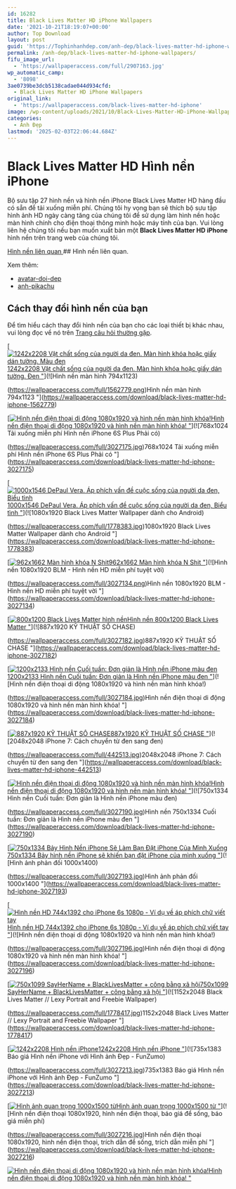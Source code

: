```yaml
---
id: 16282
title: Black Lives Matter HD iPhone Wallpapers
date: '2021-10-21T18:19:07+00:00'
author: Top Download
layout: post
guid: 'https://Tophinhanhdep.com/anh-dep/black-lives-matter-hd-iphone-wallpapers/'
permalink: /anh-dep/black-lives-matter-hd-iphone-wallpapers/
fifu_image_url:
  - 'https://wallpaperaccess.com/full/2907163.jpg'
wp_automatic_camp:
  - '8098'
3ae0739be3dcb5138cadae044d934cfd:
  - Black Lives Matter HD iPhone Wallpapers
original_link:
  - 'https://wallpaperaccess.com/black-lives-matter-hd-iphone'
image: /wp-content/uploads/2021/10/Black-Lives-Matter-HD-iPhone-Wallpapers.jpg
categories:
  - Ảnh Đẹp
lastmod: '2025-02-03T22:06:44.684Z'
---
```

# Black Lives Matter HD Hình nền iPhone

Bộ sưu tập 27 hình nền và hình nền iPhone Black Lives Matter HD hàng đầu có sẵn để tải xuống miễn phí. Chúng tôi hy vọng bạn sẽ thích bộ sưu tập hình ảnh HD ngày càng tăng của chúng tôi để sử dụng làm hình nền hoặc màn hình chính cho điện thoại thông minh hoặc máy tính của bạn. Vui lòng liên hệ chúng tôi nếu bạn muốn xuất bản một **Black Lives Matter HD iPhone** hình nền trên trang web của chúng tôi.

[Hình nền liên quan ](#related) ## Hình nền liên quan.

   
 Xem thêm:

   
- [avatar-doi-dep](https://tophinhanhdep.com/anh-avatar/avatar-doi-dep/)
- [anh-pikachu](https://tophinhanhdep.com/anh-anime/anh-pikachu/)

## Cách thay đổi hình nền của bạn

Để tìm hiểu cách thay đổi hình nền của bạn cho các loại thiết bị khác nhau, vui lòng đọc về nó trên [Trang câu hỏi thường gặp](https://tophinhanhdep.com/faq/).

  
[[![1242x2208 Vật chất sống của người da đen.  Màn hình khóa hoặc giấy dán tường.  Màu đen](https://wallpaperaccess.com/full/2907163.jpg)1242x2208 Vật chất sống của người da đen. Màn hình khóa hoặc giấy dán tường. Đen "](https://wallpaperaccess.com/download/black-lives-matter-hd-iphone-2907163)](![Hình nền màn hình 794x1123)

(https://wallpaperaccess.com/full/1562779.png)Hình nền màn hình 794x1123 "](https://wallpaperaccess.com/download/black-lives-matter-hd-iphone-1562779)

[[![Hình nền điện thoại di động 1080x1920 và hình nền màn hình khóa!](https://wallpaperaccess.com/full/3027171.jpg)Hình nền điện thoại di động 1080x1920 và hình nền màn hình khóa! "](https://wallpaperaccess.com/download/black-lives-matter-hd-iphone-3027171)](![768x1024 Tải xuống miễn phí Hình nền iPhone 6S Plus Phải có)

(https://wallpaperaccess.com/full/3027175.jpg)768x1024 Tải xuống miễn phí Hình nền iPhone 6S Plus Phải có "](https://wallpaperaccess.com/download/black-lives-matter-hd-iphone-3027175)

[[![1000x1546 DePaul Vera.  Áp phích vấn đề cuộc sống của người da đen, Biểu tình](https://wallpaperaccess.com/full/3027177.jpg)1000x1546 DePaul Vera. Áp phích vấn đề cuộc sống của người da đen, Biểu tình "](https://wallpaperaccess.com/download/black-lives-matter-hd-iphone-3027177)](![1080x1920 Black Lives Matter Wallpaper dành cho Android)

(https://wallpaperaccess.com/full/1778383.jpg)1080x1920 Black Lives Matter Wallpaper dành cho Android "](https://wallpaperaccess.com/download/black-lives-matter-hd-iphone-1778383)

[[![962x1662 Màn hình khóa N Shit](https://wallpaperaccess.com/full/3027178.jpg)962x1662 Màn hình khóa N Shit "](https://wallpaperaccess.com/download/black-lives-matter-hd-iphone-3027178)](![Hình nền 1080x1920 BLM - Hình nền HD miễn phí tuyệt vời)

(https://wallpaperaccess.com/full/3027134.png)Hình nền 1080x1920 BLM - Hình nền HD miễn phí tuyệt vời "](https://wallpaperaccess.com/download/black-lives-matter-hd-iphone-3027134)

[[![800x1200 Black Lives Matter hình nền](https://wallpaperaccess.com/full/2922487.jpg)Hình nền 800x1200 Black Lives Matter "](https://wallpaperaccess.com/download/black-lives-matter-hd-iphone-2922487)](![887x1920 KỸ THUẬT SỐ CHASE)

(https://wallpaperaccess.com/full/3027182.jpg)887x1920 KỸ THUẬT SỐ CHASE "](https://wallpaperaccess.com/download/black-lives-matter-hd-iphone-3027182)

[[![1200x2133 Hình nền Cuối tuần: Đơn giản là Hình nền iPhone màu đen](https://wallpaperaccess.com/full/442522.jpg)1200x2133 Hình nền Cuối tuần: Đơn giản là Hình nền iPhone màu đen "](https://wallpaperaccess.com/download/black-lives-matter-hd-iphone-442522)](![Hình nền điện thoại di động 1080x1920 và hình nền màn hình khóa!)

(https://wallpaperaccess.com/full/3027184.jpg)Hình nền điện thoại di động 1080x1920 và hình nền màn hình khóa! "](https://wallpaperaccess.com/download/black-lives-matter-hd-iphone-3027184)

[[![887x1920 KỸ THUẬT SỐ CHASE](https://wallpaperaccess.com/full/3027186.jpg)887x1920 KỸ THUẬT SỐ CHASE "](https://wallpaperaccess.com/download/black-lives-matter-hd-iphone-3027186)](![2048x2048 iPhone 7: Cách chuyển từ đen sang đen)

(https://wallpaperaccess.com/full/442513.jpg)2048x2048 iPhone 7: Cách chuyển từ đen sang đen "](https://wallpaperaccess.com/download/black-lives-matter-hd-iphone-442513)

[[![Hình nền điện thoại di động 1080x1920 và hình nền màn hình khóa!](https://wallpaperaccess.com/full/3027189.jpg)Hình nền điện thoại di động 1080x1920 và hình nền màn hình khóa! "](https://wallpaperaccess.com/download/black-lives-matter-hd-iphone-3027189)](![750x1334 Hình nền Cuối tuần: Đơn giản là Hình nền iPhone màu đen)

(https://wallpaperaccess.com/full/3027190.jpg)Hình nền 750x1334 Cuối tuần: Đơn giản là Hình nền iPhone màu đen "](https://wallpaperaccess.com/download/black-lives-matter-hd-iphone-3027190)

[[![750x1334 Bảy Hình Nền iPhone Sẽ Làm Bạn Đặt iPhone Của Mình Xuống](https://wallpaperaccess.com/full/1292740.png)750x1334 Bảy hình nền iPhone sẽ khiến bạn đặt iPhone của mình xuống "](https://wallpaperaccess.com/download/black-lives-matter-hd-iphone-1292740)](![Hình ảnh phản đối 1000x1400)

(https://wallpaperaccess.com/full/3027193.jpg)Hình ảnh phản đối 1000x1400 "](https://wallpaperaccess.com/download/black-lives-matter-hd-iphone-3027193)

[[![Hình nền HD 744x1392 cho iPhone 6s 1080p - Ví dụ về áp phích chữ viết tay](https://wallpaperaccess.com/full/3027195.jpg)Hình nền HD 744x1392 cho iPhone 6s 1080p - Ví dụ về áp phích chữ viết tay "](https://wallpaperaccess.com/download/black-lives-matter-hd-iphone-3027195)](![Hình nền điện thoại di động 1080x1920 và hình nền màn hình khóa!)

(https://wallpaperaccess.com/full/3027196.jpg)Hình nền điện thoại di động 1080x1920 và hình nền màn hình khóa! "](https://wallpaperaccess.com/download/black-lives-matter-hd-iphone-3027196)

[[![750x1099 SayHerName + BlackLivesMatter + công bằng xã hội](https://wallpaperaccess.com/full/2922483.jpg)750x1099 SayHerName + BlackLivesMatter + công bằng xã hội "](https://wallpaperaccess.com/download/black-lives-matter-hd-iphone-2922483)](![1152x2048 Black Lives Matter // Lexy Portrait and Freebie Wallpaper)

(https://wallpaperaccess.com/full/1778417.jpg)1152x2048 Black Lives Matter // Lexy Portrait and Freebie Wallpaper "](https://wallpaperaccess.com/download/black-lives-matter-hd-iphone-1778417)

[[![1242x2208 Hình nền iPhone](https://wallpaperaccess.com/full/3027210.jpg)1242x2208 Hình nền iPhone "](https://wallpaperaccess.com/download/black-lives-matter-hd-iphone-3027210)](![735x1383 Báo giá Hình nền iPhone với Hình ảnh Đẹp - FunZumo)

(https://wallpaperaccess.com/full/3027213.jpg)735x1383 Báo giá Hình nền iPhone với Hình ảnh Đẹp - FunZumo "](https://wallpaperaccess.com/download/black-lives-matter-hd-iphone-3027213)

[[![Hình ảnh quan trọng 1000x1500 từ](https://wallpaperaccess.com/full/3027160.jpg)Hình ảnh quan trọng 1000x1500 từ "](https://wallpaperaccess.com/download/black-lives-matter-hd-iphone-3027160)](![Hình nền điện thoại 1080x1920, hình nền điện thoại, báo giá để sống, báo giá miễn phí)

(https://wallpaperaccess.com/full/3027216.jpg)Hình nền điện thoại 1080x1920, hình nền điện thoại, trích dẫn để sống, trích dẫn miễn phí "](https://wallpaperaccess.com/download/black-lives-matter-hd-iphone-3027216)

[![Hình nền điện thoại di động 1080x1920 và hình nền màn hình khóa!](https://wallpaperaccess.com/full/3027221.jpg)Hình nền điện thoại di động 1080x1920 và hình nền màn hình khóa! "](https://wallpaperaccess.com/download/black-lives-matter-hd-iphone-3027221)
